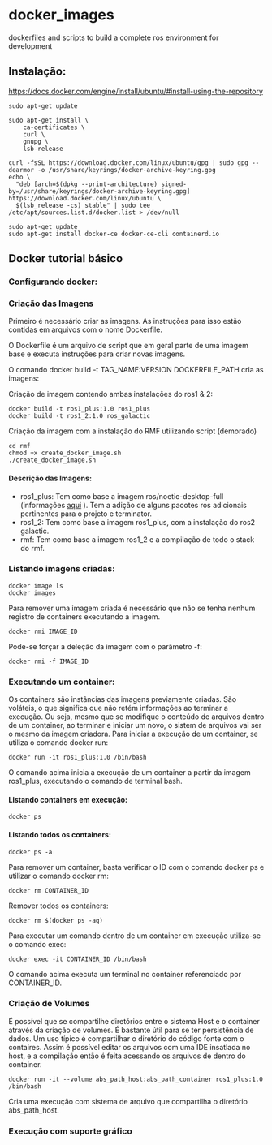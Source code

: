 # docker_images
dockerfiles and scripts to build a complete ros environment for development

## Instalação:
https://docs.docker.com/engine/install/ubuntu/#install-using-the-repository

```shell
sudo apt-get update

sudo apt-get install \
    ca-certificates \
    curl \
    gnupg \
    lsb-release

curl -fsSL https://download.docker.com/linux/ubuntu/gpg | sudo gpg --dearmor -o /usr/share/keyrings/docker-archive-keyring.gpg
echo \
  "deb [arch=$(dpkg --print-architecture) signed-by=/usr/share/keyrings/docker-archive-keyring.gpg] https://download.docker.com/linux/ubuntu \
  $(lsb_release -cs) stable" | sudo tee /etc/apt/sources.list.d/docker.list > /dev/null
  
sudo apt-get update
sudo apt-get install docker-ce docker-ce-cli containerd.io

```

## Docker tutorial básico
### Configurando docker:

### Criação das Imagens
Primeiro é necessário criar as imagens.
As instruções para isso estão contidas em arquivos com o nome Dockerfile.

O Dockerfile é um arquivo de script que em geral parte de uma imagem base e executa instruções para criar novas
imagens.

O comando docker build -t TAG_NAME:VERSION DOCKERFILE_PATH cria as imagens:

Criação de imagem contendo ambas instalações do ros1 & 2:
```shell
docker build -t ros1_plus:1.0 ros1_plus
docker build -t ros1_2:1.0 ros_galactic
```

Criação da imagem com a instalação do RMF utilizando script (demorado)
```shell
cd rmf
chmod +x create_docker_image.sh
./create_docker_image.sh
```

#### Descrição das Imagens:
* ros1_plus: Tem como base a imagem ros/noetic-desktop-full (informações [aqui](https://github.com/osrf/docker_images) ). Tem a adição de alguns pacotes ros adicionais pertinentes para o projeto e terminator.
* ros1_2: Tem como base a imagem ros1_plus, com a instalação do ros2 galactic.
* rmf: Tem como base a imagem ros1_2 e a compilação de todo o stack do rmf.

### Listando imagens criadas:
```shell
docker image ls
docker images
```

Para remover uma imagem criada é necessário que não se tenha nenhum registro de containers executando a imagem.
```shell 
docker rmi IMAGE_ID
```
Pode-se forçar a deleção da imagem com o parâmetro -f:
```shell 
docker rmi -f IMAGE_ID
```


### Executando um container:
Os containers são instâncias das imagens previamente criadas. São voláteis, o que significa que não retém informações ao terminar a execução.
Ou seja, mesmo que se modifique o conteúdo de arquivos dentro de um container, ao terminar e iniciar um novo, o sistem de arquivos vai ser o mesmo da imagem criadora.
Para iniciar a execução de um container, se utiliza o comando docker run:

```shell
docker run -it ros1_plus:1.0 /bin/bash
```
O comando acima inicia a execução de um container a partir da imagem ros1_plus, executando o comando de terminal bash.

#### Listando containers em execução:
```shell
docker ps
```
#### Listando todos os containers:
```shell
docker ps -a
```

Para remover um container, basta verificar o ID com o comando docker ps e utilizar o comando docker rm:
```shell
docker rm CONTAINER_ID
```

Remover todos os containers:
```shell
docker rm $(docker ps -aq)
```

Para executar um comando dentro de um container em execução utiliza-se o comando exec:
```shell
docker exec -it CONTAINER_ID /bin/bash
```
O comando acima executa um terminal no container referenciado por CONTAINER_ID.



### Criação de Volumes
É possível que se compartilhe diretórios entre o sistema Host e o container através da criação de volumes.
É bastante útil para se ter persistência de dados. Um uso típico é compartilhar o diretório do código fonte com o contaires. Assim é possível editar os arquivos com uma IDE insatlada no host, e a compilação então é feita acessando os arquivos de dentro do container.

```shell
docker run -it --volume abs_path_host:abs_path_container ros1_plus:1.0 /bin/bash
```
Cria uma execução com sistema de arquivo que compartilha o diretório abs_path_host.

### Execução com suporte gráfico

